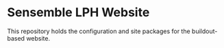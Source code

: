 Sensemble LPH Website
============

This repository holds the configuration and site packages for the buildout-based website.
